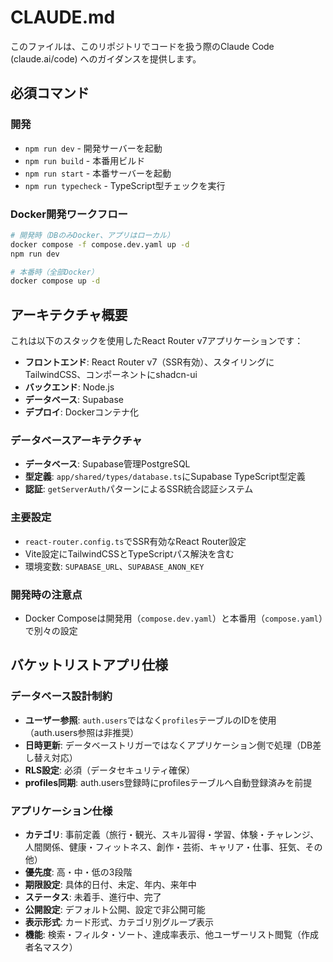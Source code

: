 # CLAUDE.md

このファイルは、このリポジトリでコードを扱う際のClaude Code (claude.ai/code) へのガイダンスを提供します。

## 必須コマンド

### 開発

- `npm run dev` - 開発サーバーを起動
- `npm run build` - 本番用ビルド
- `npm run start` - 本番サーバーを起動
- `npm run typecheck` - TypeScript型チェックを実行

### Docker開発ワークフロー

```bash
# 開発時（DBのみDocker、アプリはローカル）
docker compose -f compose.dev.yaml up -d
npm run dev

# 本番時（全部Docker）
docker compose up -d
```

## アーキテクチャ概要

これは以下のスタックを使用したReact Router v7アプリケーションです：

- **フロントエンド**: React Router v7（SSR有効）、スタイリングにTailwindCSS、コンポーネントにshadcn-ui
- **バックエンド**: Node.js
- **データベース**: Supabase
- **デプロイ**: Dockerコンテナ化

### データベースアーキテクチャ

- **データベース**: Supabase管理PostgreSQL
- **型定義**: `app/shared/types/database.ts`にSupabase TypeScript型定義
- **認証**: `getServerAuth`パターンによるSSR統合認証システム

### 主要設定

- `react-router.config.ts`でSSR有効なReact Router設定
- Vite設定にTailwindCSSとTypeScriptパス解決を含む
- 環境変数: `SUPABASE_URL`、`SUPABASE_ANON_KEY`

### 開発時の注意点

- Docker Composeは開発用（`compose.dev.yaml`）と本番用（`compose.yaml`）で別々の設定

## バケットリストアプリ仕様

### データベース設計制約

- **ユーザー参照**: `auth.users`ではなく`profiles`テーブルのIDを使用（auth.users参照は非推奨）
- **日時更新**: データベーストリガーではなくアプリケーション側で処理（DB差し替え対応）
- **RLS設定**: 必須（データセキュリティ確保）
- **profiles同期**: auth.users登録時にprofilesテーブルへ自動登録済みを前提

### アプリケーション仕様

- **カテゴリ**: 事前定義（旅行・観光、スキル習得・学習、体験・チャレンジ、人間関係、健康・フィットネス、創作・芸術、キャリア・仕事、狂気、その他）
- **優先度**: 高・中・低の3段階
- **期限設定**: 具体的日付、未定、年内、来年中
- **ステータス**: 未着手、進行中、完了
- **公開設定**: デフォルト公開、設定で非公開可能
- **表示形式**: カード形式、カテゴリ別グループ表示
- **機能**: 検索・フィルタ・ソート、達成率表示、他ユーザーリスト閲覧（作成者名マスク）
